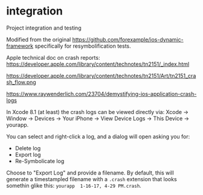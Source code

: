 # integration
Project integration and testing

Modified from the original https://github.com/forexample/ios-dynamic-framework specifically for resymbolification tests.

Apple technical doc on crash reports: https://developer.apple.com/library/content/technotes/tn2151/_index.html

https://developer.apple.com/library/content/technotes/tn2151/Art/tn2151_crash_flow.png

https://www.raywenderlich.com/23704/demystifying-ios-application-crash-logs

In Xcode 8.1 (at least) the crash logs can be viewed directly via: Xcode -> Window -> Devices -> Your iPhone -> View Device Logs -> This Device -> yourapp.

You can select and right-click a log, and a dialog will open asking you for:
* Delete log
* Export log
* Re-Symbolicate log

Choose to "Export Log" and provide a filename.  By default, this will generate a timestampled filename with a `.crash` extension that looks somethin glike this: `yourapp  1-16-17, 4-29 PM.crash`.


